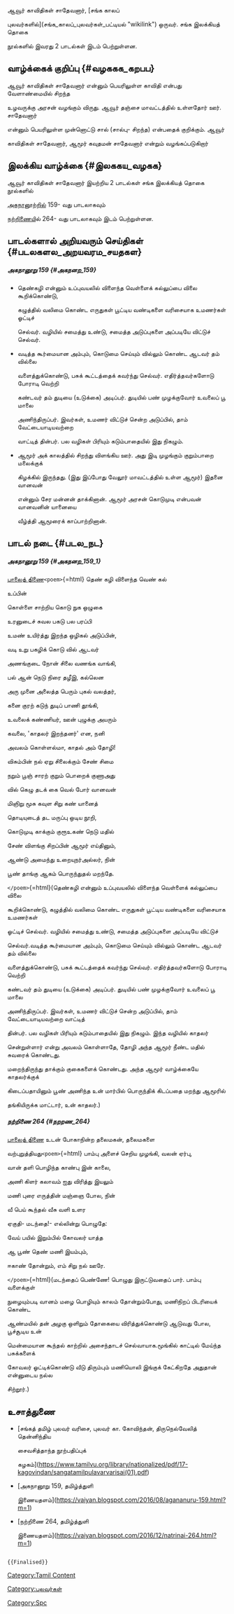 ஆவூர் காவிதிகள் சாதேவனார், [சங்க காலப்
புலவர்களில்](சங்க_காலப்_புலவர்கள்_பட்டியல் "wikilink") ஒருவர். சங்க இலக்கியத் தொகை
நூல்களில் இவரது 2 பாடல்கள் இடம் பெற்றுள்ளன.

## வாழ்க்கைக் குறிப்பு {#வழககக_கறபப}

ஆவூர் காவிதிகள் சாதேவனார் என்னும் பெயரிலுள்ள காவிதி என்பது வேளாண்மையில் சிறந்த
உழவருக்கு அரசன் வழங்கும் விருது. ஆவூர் தஞ்சை மாவட்டத்தில் உள்ளதோர் ஊர். சாதேவனார்
என்னும் பெயரிலுள்ள முன்னொட்டு சால் (சால்பு- சிறந்த) என்பதைக் குறிக்கும். ஆவூர்
காவிதிகள் சாதேவனார், ஆமூர் கவுதமன் சாதேவனார் என்றும் வழங்கப்படுகிறார்

## இலக்கிய வாழ்க்கை {#இலககய_வழகக}

ஆவூர் காவிதிகள் சாதேவனார் இயற்றிய 2 பாடல்கள் சங்க இலக்கியத் தொகை நூல்களில்
[அகநானூற்றில்](அகநானூறு "wikilink") 159- வது பாடலாகவும்
[நற்றிணைய](நற்றிணை "wikilink")ில் 264- வது பாடலாகவும் இடம் பெற்றுள்ளன.

## பாடல்களால் அறியவரும் செய்திகள் {#படலகளல_அறயவரம_சயதகள}

##### அகநானூறு 159 {#அகநனற_159}

-   தெண்கழி என்னும் உப்புவயலில் விளைந்த வெள்ளைக் கல்லுப்பை விலை கூறிக்கொண்டு,
    கழுத்தில் வலிமை கொண்ட எருதுகள் பூட்டிய வண்டிகளை வரிசையாக உமணர்கள் ஓட்டிச்
    செல்வர். வழியில் சமைத்து உண்டு, சமைத்த அடுப்புகளை அப்படியே விட்டுச் செல்வர்.
-   வடித்த கூர்மையான அம்பும், கொடுமை செய்யும் வில்லும் கொண்ட ஆடவர் தம் வில்லை
    வளைத்துக்கொண்டு, பசுக் கூட்டத்தைக் கவர்ந்து செல்வர். எதிர்த்தவர்களோடு போராடி வெற்றி
    கண்டவர் தம் துடியை (உடுக்கை) அடிப்பர். துடியில் பண் முழக்குவோர் உவலைப் பூ மாலை
    அணிந்திருப்பர். இவர்கள், உமணர் விட்டுச் சென்ற அடுப்பில், தாம் வேட்டையாடியவற்றை
    வாட்டித் தின்பர். பல வழிகள் பிரியும் கடும்பாதையில் இது நிகழும்.
-   ஆமூர் அக் காலத்தில் சிறந்து விளங்கிய ஊர். அது இடி முழங்கும் குறும்பாறை மலைக்குக்
    கிழக்கில் இருந்தது. (இது இப்போது வேலூர் மாவட்டத்தில் உள்ள ஆமூர்) இதனை வானவன்
    என்னும் சேர மன்னன் தாக்கினான். ஆமூர் அரசன் கொடுமுடி என்பவன் வானவனின் யானையை
    வீழ்த்தி ஆமூரைக் காப்பாற்றினான்.

## பாடல் நடை {#படல_நட}

##### அகநானூறு 159 {#அகநனற_159_1}

[பாலைத் திணை](பாலைத்_திணை "wikilink")`<poem>`{=html} தெண் கழி விளைந்த வெண் கல்
உப்பின்

கொள்ளை சாற்றிய கொடு நுக ஒழுகை

உரனுடைச் சுவல பகடு பல பரப்பி

உமண் உயிர்த்து இறந்த ஒழிகல் அடுப்பின்,

வடி உறு பகழிக் கொடு வில் ஆடவர்

அணங்குடை நோன் சிலை வணங்க வாங்கி,

பல் ஆன் நெடு நிரை தழீஇ, கல்லென

அரு முனை அலைத்த பெரும் புகல் வலத்தர்,

கனை குரற் கடுந் துடிப் பாணி தூங்கி,

உவலைக் கண்ணியர், ஊன் புழுக்கு அயரும்

கவலை, \'காதலர் இறந்தனர்\' என, நனி

அவலம் கொள்ளல்மா, காதல் அம் தோழி!

விசும்பின் நல் ஏறு சிலைக்கும் சேண் சிமை

நறும் பூஞ் சாரற் குறும் பொறைக் குணாஅது

வில் கெழு தடக் கை வெல் போர் வானவன்

மிஞிறு மூசு கவுள சிறு கண் யானைத்

தொடியுடைத் தட மருப்பு ஒடிய நூறி,

கொடுமுடி காக்கும் குரூஉகண் நெடு மதில்

சேண் விளங்கு சிறப்பின் ஆமூர் எய்தினும்,

ஆண்டு அமைந்து உறையுநர்அல்லர், நின்

பூண் தாங்கு ஆகம் பொருந்துதல் மறந்தே.

`</poem>`{=html}(தெண்கழி என்னும் உப்புவயலில் விளைந்த வெள்ளைக் கல்லுப்பை விலை
கூறிக்கொண்டு, கழுத்தில் வலிமை கொண்ட எருதுகள் பூட்டிய வண்டிகளை வரிசையாக உமணர்கள்
ஓட்டிச் செல்வர். வழியில் சமைத்து உண்டு, சமைத்த அடுப்புகளை அப்படியே விட்டுச்
செல்வர்.வடித்த கூர்மையான அம்பும், கொடுமை செய்யும் வில்லும் கொண்ட ஆடவர் தம் வில்லை
வளைத்துக்கொண்டு, பசுக் கூட்டத்தைக் கவர்ந்து செல்வர். எதிர்த்தவர்களோடு போராடி வெற்றி
கண்டவர் தம் துடியை (உடுக்கை) அடிப்பர். துடியில் பண் முழக்குவோர் உவலைப் பூ மாலை
அணிந்திருப்பர். இவர்கள், உமணர் விட்டுச் சென்ற அடுப்பில், தாம் வேட்டையாடியவற்றை வாட்டித்
தின்பர். பல வழிகள் பிரியும் கடும்பாதையில் இது நிகழும். இந்த வழியில் காதலர்
சென்றுள்ளார் என்று அவலம் கொள்ளாதே, தோழி அந்த ஆமூர் நீண்ட மதில் சுவரைக் கொண்டது.
மறைந்திருந்து தாக்கும் குகைகளைக் கொண்டது. அந்த ஆமூர் வாழ்க்கையே காதலர்க்குக்
கிடைப்பதாயினும் பூண் அணிந்த உன் மார்பில் பொருந்திக் கிடப்பதை மறந்து ஆமூரில்
தங்கியிருக்க மாட்டார், உன் காதலர்.)

##### நற்றிணை 264 {#நறறண_264}

[பாலைத் திணை](பாலைத்_திணை "wikilink") உடன் போகாநின்ற தலைமகன், தலைமகளை
வற்புறுத்தியது`<poem>`{=html} பாம்பு அளைச் செறிய முழங்கி, வலன் ஏர்பு,

வான் தளி பொழிந்த காண்பு இன் காலை,

அணி கிளர் கலாவம் ஐது விரித்து இயலும்

மணி புரை எருத்தின் மஞ்ஞை போல, நின்

வீ பெய் கூந்தல் வீசு வளி உளர

ஏகுதி- மடந்தை!- எல்லின்று பொழுதே:

வேய் பயில் இறும்பில் கோவலர் யாத்த

ஆ பூண் தெண் மணி இயம்பும்,

ஈகாண் தோன்றும், எம் சிறு நல் ஊரே.

`</poem>`{=html}(மடந்தைப் பெண்ணே! பொழுது இருட்டுவதைப் பார். பாம்பு வளைக்குள்
நுழையும்படி வானம் மழை பொழியும் காலம் தோன்றும்போது, மணிநிறப் பிடரியைக் கொண்ட
ஆண்மயில் தன் அழகு ஒளிறும் தோகையை விரித்துக்கொண்டு ஆடுவது போல, பூச்சூடிய உன்
மென்மையான கூந்தல் காற்றில் அசைந்தாடச் செல்வாயாக.மூங்கில் காட்டில் மேய்ந்த பசுக்களைக்
கோவலர் ஓட்டிக்கொண்டு வீடு திரும்பும் மணியொலி இங்குக் கேட்கிறதே அதுதான் என்னுடைய நல்ல
சிற்றூர்.)

## உசாத்துணை

-   [சங்கத் தமிழ் புலவர் வரிசை, புலவர் கா. கோவிந்தன், திருநெல்வேலித் தென்னிந்திய
    சைவசித்தாந்த நூற்பதிப்புக்
    கழகம்](https://www.tamilvu.org/library/nationalized/pdf/17-kagovindan/sangatamilpulavarvarisai(01).pdf)
-   [அகநானூறு 159, தமிழ்த்துளி
    இணையதளம்](https://vaiyan.blogspot.com/2016/08/agananuru-159.html?m=1)
-   [நற்றிணை 264, தமிழ்த்துளி
    இணையதளம்](https://vaiyan.blogspot.com/2016/12/natrinai-264.html?m=1)

```{=mediawiki}
{{Finalised}}
```
[Category:Tamil Content](Category:Tamil_Content "wikilink")
[Category:புலவர்கள்](Category:புலவர்கள் "wikilink")
[Category:Spc](Category:Spc "wikilink")
